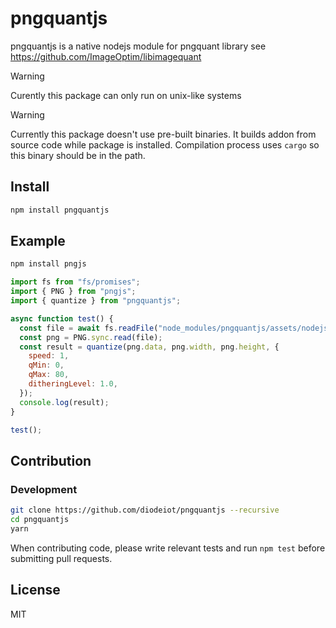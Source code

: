 # pngquantjs

pngquantjs is a native nodejs module for pngquant library
see https://github.com/ImageOptim/libimagequant

> [!WARNING]  
> Curently this package can only run on unix-like systems

> [!WARNING]  
> Currently this package doesn't use pre-built binaries. It builds addon from source code while package is installed. Compilation process uses `cargo` so this binary should be in the path.

## Install

```sh
npm install pngquantjs
```

## Example

```sh
npm install pngjs
```

```js
import fs from "fs/promises";
import { PNG } from "pngjs";
import { quantize } from "pngquantjs";

async function test() {
  const file = await fs.readFile("node_modules/pngquantjs/assets/nodejs.png");
  const png = PNG.sync.read(file);
  const result = quantize(png.data, png.width, png.height, {
    speed: 1,
    qMin: 0,
    qMax: 80,
    ditheringLevel: 1.0,
  });
  console.log(result);
}

test();
```

## Contribution

### Development

```sh
git clone https://github.com/diodeiot/pngquantjs --recursive
cd pngquantjs
yarn
```

When contributing code, please write relevant tests and run `npm test` before submitting pull requests.

## License

MIT
